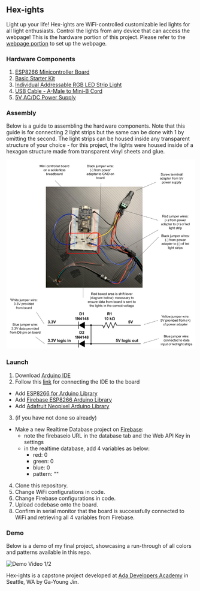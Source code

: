 ## Hex-ights

Light up your life! Hex-ights are WiFi-controlled customizable led lights for all light enthusiasts. 
Control the lights from any device that can access the webpage! This is the hardware portion of this project. 
Please refer to the [webpage portion](https://github.com/gyjin/hex-ights-react/blob/master/README.md) to set up the webpage. 

### Hardware Components
1. [ESP8266 Minicontroller Board](https://www.amazon.com/gp/product/B010N1SPRK/)
2. [Basic Starter Kit](https://www.amazon.com/dp/B01HRR7EBG/)
3. [Individual Addressable RGB LED Strip Light](https://www.amazon.com/dp/B01MG49QKD/)
4. [USB Cable - A-Male to Mini-B Cord](https://www.amazon.com/AmazonBasics-USB-2-0-Cable-Male/dp/B00NH13S44/)
5. [5V AC/DC Power Supply](https://www.amazon.com/SoulBay-Universal-Multi-Voltage-Selectable-Electronics/dp/B01N2K48HR/)

### Assembly
Below is a guide to assembling the hardware components.
Note that this guide is for connecting 2 light strips but the same can be done with 1 by omitting the second. 
The light strips can be housed inside any transparent structure of your choice - for this project, the lights were housed inside of a hexagon structure made from transparent vinyl sheets and glue.

![Hex-ight Assembly Image](https://github.com/gyjin/hex-ights-esp8266/blob/master/Hex-ights_Assembly_Image.png)

### Launch
1. Download [Arduino IDE](https://www.arduino.cc/en/main/software)
2. Follow this [link](https://www.instructables.com/id/Quick-Start-to-Nodemcu-ESP8266-on-Arduino-IDE/) for connecting the IDE to the board
  - Add [ESP8266 for Arduino Library](https://github.com/esp8266/Arduino)
  - Add [Firebase ESP8266 Arduino Library](https://github.com/mobizt/Firebase-ESP8266)
  - Add [Adafruit Neopixel Arduino Library](https://github.com/adafruit/Adafruit_NeoPixel)<br />
3. (if you have not done so already)<br />
- Make a new Realtime Database project on [Firebase](https://firebase.google.com/): 
  - note the firebaseio URL in the database tab and the Web API Key in settings
  - in the realtime database, add 4 variables as below:
    - red: 0
    - green: 0
    - blue: 0
    - pattern: ""
    
4. Clone this repository.
5. Change WiFi configurations in code.
6. Change Firebase configurations in code.
7. Upload codebase onto the board.
8. Confirm in serial monitor that the board is successfully connected to WiFi and retrieving all 4 variables from Firebase.<br />


### Demo
Below is a demo of my final project, showcasing a run-through of all colors and patterns available in this repo. 

![Demo Video 1/2](https://drive.google.com/open?id=1o-CW0df6-ZeqmxR9R_LnTPGGdJbrvzHQ)


Hex-ights is a capstone project developed at [Ada Developers Academy](https://adadevelopersacademy.org/) in Seattle, WA by Ga-Young Jin. 
